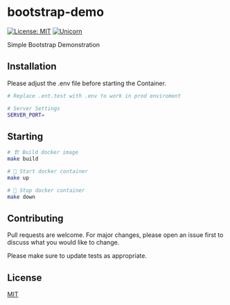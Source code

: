 # bootstrap-demo
[![License: MIT](https://img.shields.io/badge/License-MIT-yellow.svg)](https://github.com/kori2000/telegram-bot/blob/main/LICENSE)
[![Unicorn](https://img.shields.io/badge/nyancat-approved-ff69b4.svg)](https://www.youtube.com/watch?v=QH2-TGUlwu4)

Simple Bootstrap Demonstration

## Installation

Please adjust the .env file before starting the Container.

```bash
# Replace .ent.test with .env to work in prod enviroment

# Server Settings
SERVER_PORT=
```

## Starting

```bash
# 🏗️ Build docker image
make build

# 🚀 Start docker container
make up

# 🛑 Stop docker container
make down
```

## Contributing
Pull requests are welcome. For major changes, please open an issue first to discuss what you would like to change.

Please make sure to update tests as appropriate.

## License
[MIT](https://choosealicense.com/licenses/mit/)